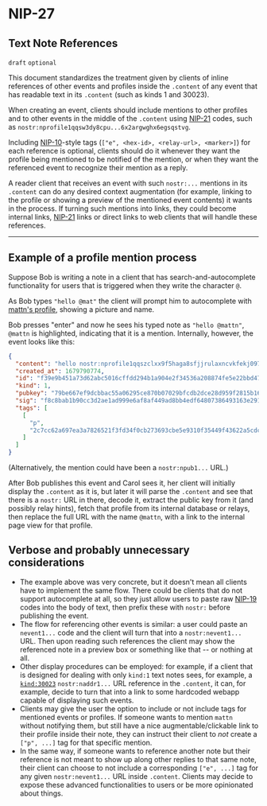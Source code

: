 NIP-27
======

Text Note References
--------------------

`draft` `optional`

This document standardizes the treatment given by clients of inline references of other events and profiles inside the `.content` of any event that has readable text in its `.content` (such as kinds 1 and 30023).

When creating an event, clients should include mentions to other profiles and to other events in the middle of the `.content` using [NIP-21](21.md) codes, such as `nostr:nprofile1qqsw3dy8cpu...6x2argwghx6egsqstvg`.

Including [NIP-10](10.md)-style tags (`["e", <hex-id>, <relay-url>, <marker>]`) for each reference is optional, clients should do it whenever they want the profile being mentioned to be notified of the mention, or when they want the referenced event to recognize their mention as a reply.

A reader client that receives an event with such `nostr:...` mentions in its `.content` can do any desired context augmentation (for example, linking to the profile or showing a preview of the mentioned event contents) it wants in the process. If turning such mentions into links, they could become internal links, [NIP-21](21.md) links or direct links to web clients that will handle these references.

---

## Example of a profile mention process

Suppose Bob is writing a note in a client that has search-and-autocomplete functionality for users that is triggered when they write the character `@`.

As Bob types `"hello @mat"` the client will prompt him to autocomplete with [mattn's profile](https://njump.me/npub1937vv2nf06360qn9y8el6d8sevnndy7tuh5nzre4gj05xc32tnwqauhaj6), showing a picture and name.

Bob presses "enter" and now he sees his typed note as `"hello @mattn"`, `@mattn` is highlighted, indicating that it is a mention. Internally, however, the event looks like this:

```json
{
  "content": "hello nostr:nprofile1qqszclxx9f5haga8sfjjrulaxncvkfekj097t6f3pu65f86rvg49ehqj6f9dh",
  "created_at": 1679790774,
  "id": "f39e9b451a73d62abc5016cffdd294b1a904e2f34536a208874fe5e22bbd47cf",
  "kind": 1,
  "pubkey": "79be667ef9dcbbac55a06295ce870b07029bfcdb2dce28d959f2815b16f81798",
  "sig": "f8c8bab1b90cc3d2ae1ad999e6af8af449ad8bb4edf64807386493163e29162b5852a796a8f474d6b1001cddbaac0de4392838574f5366f03cc94cf5dfb43f4d",
  "tags": [
    [
      "p",
      "2c7cc62a697ea3a7826521f3fd34f0cb273693cbe5e9310f35449f43622a5cdc"
    ]
  ]
}
```

(Alternatively, the mention could have been a `nostr:npub1...` URL.)

After Bob publishes this event and Carol sees it, her client will initially display the `.content` as it is, but later it will parse the `.content` and see that there is a `nostr:` URL in there, decode it, extract the public key from it (and possibly relay hints), fetch that profile from its internal database or relays, then replace the full URL with the name `@mattn`, with a link to the internal page view for that profile.

## Verbose and probably unnecessary considerations

- The example above was very concrete, but it doesn't mean all clients have to implement the same flow. There could be clients that do not support autocomplete at all, so they just allow users to paste raw [NIP-19](19.md) codes into the body of text, then prefix these with `nostr:` before publishing the event.
- The flow for referencing other events is similar: a user could paste an `nevent1...` code and the client will turn that into a `nostr:nevent1...` URL. Then upon reading such references the client may show the referenced note in a preview box or something like that -- or nothing at all.
- Other display procedures can be employed: for example, if a client that is designed for dealing with only `kind:1` text notes sees, for example, a [`kind:30023`](23.md) `nostr:naddr1...` URL reference in the `.content`, it can, for example, decide to turn that into a link to some hardcoded webapp capable of displaying such events.
- Clients may give the user the option to include or not include tags for mentioned events or profiles. If someone wants to mention `mattn` without notifying them, but still have a nice augmentable/clickable link to their profile inside their note, they can instruct their client to _not_ create a `["p", ...]` tag for that specific mention.
- In the same way, if someone wants to reference another note but their reference is not meant to show up along other replies to that same note, their client can choose to not include a corresponding `["e", ...]` tag for any given `nostr:nevent1...` URL inside `.content`. Clients may decide to expose these advanced functionalities to users or be more opinionated about things.

